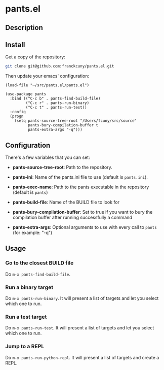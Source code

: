 # pants.el

## Description

## Install

Get a copy of the repository:

```sh
git clone git@github.com:franckcuny/pants.el.git
```

Then update your emacs' configuration:

```elisp
(load-file "~/src/pants.el/pants.el")

(use-package pants
  :bind (("C-c b" . pants-find-build-file)
         ("C-c r" . pants-run-binary)
         ("C-c t" . pants-run-test))
  :config
  (progn
    (setq pants-source-tree-root "/Users/fcuny/src/source"
          pants-bury-compilation-buffer t
          pants-extra-args "-q")))
```

## Configuration

There's a few variables that you can set:

* **pants-source-tree-root**: Path to the repository.

* **pants-ini**: Name of the  pants.ini file to use (default is `pants.ini`).

* **pants-exec-name**: Path to the pants executable in the repository (default is `pants`)

* **pants-build-file**: Name of the BUILD file to look for

* **pants-bury-compilation-buffer**: Set to true if you want to bury the compilation buffer after running successfully a command

* **pants-extra-args**: Optional arguments to use with every call to `pants` (for example: "-q")

## Usage

### Go to the closest BUILD file

Do `m-x pants-find-build-file`.

### Run a binary target

Do `m-x pants-run-binary`. It will present a list of targets and let you select which one to run.

### Run a test target

Do `m-x pants-run-test`. It will present a list of targets and let you select which one to run.

### Jump to a REPL

Do `m-x pants-run-python-repl`. It will present a list of targets and create a REPL.
